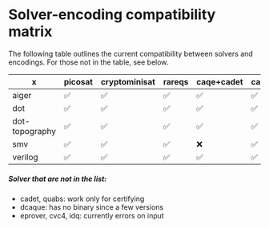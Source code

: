 # Solver-encoding compatibility matrix
The following table outlines the current compatibility between solvers and encodings. For those not in the table, see below.

 | x              | picosat | cryptominisat | rareqs  | caqe+cadet | caqe+quabs | hqs      | vampire  | z3       |
 | -------------- | ------- | ------------- | ------- | ---------- | ---------- | -------- | -------- | -------- |
 | aiger          | &#9989; | &#9989;       | &#9989; | &#9989;    | &#9989;    | &#10060; | &#10060; | &#9989;  |
 | dot            | &#9989; | &#9989;       | &#9989; | &#9989;    | &#9989;    | &#10060; | &#10060; | &#9989;  |
 | dot-topography | &#9989; | &#9989;       | &#9989; | &#9989;    | &#9989;    | &#10060; | &#10060; | &#10060; |
 | smv            | &#9989; | &#9989;       | &#9989; | &#10060;   | &#9989;    | &#10060; | &#10060; | &#9989;  |
 | verilog        | &#9989; | &#9989;       | &#9989; | &#9989;    | &#9989;    | &#10060; | &#10060; | &#9989;  |
<!-- &#9989; = check mark, &#10060; = X -->
 ##### Solver that are not in the list:
 - cadet, quabs: work only for certifying
 - dcaque: has no binary since a few versions
 - eprover, cvc4, idq: currently errors on input
